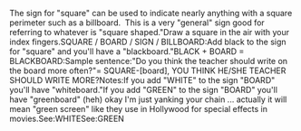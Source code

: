 The sign for "square" can be used to indicate nearly anything 
	with a square perimeter such as a billboard.  This is a very "general" 
	sign good for referring to whatever
  is "square shaped."Draw a square in the air with your index fingers.SQUARE / BOARD / SIGN / BILLBOARD:Add black to the sign for "square" and you'll have a "blackboard."BLACK + BOARD = BLACKBOARD:Sample sentence:"Do you think the teacher should write on the board more often?"= SQUARE-[board], YOU THINK HE/SHE TEACHER SHOULD WRITE MORE?Notes:If you add "WHITE" to the sign "BOARD" you'll have "whiteboard."If you add "GREEN" to the sign "BOARD" you'll have "greenboard" (heh) okay 
	I'm just yanking your chain ... actually it will mean "green screen" 
	like they use in Hollywood for special effects in movies.See:WHITESee:GREEN